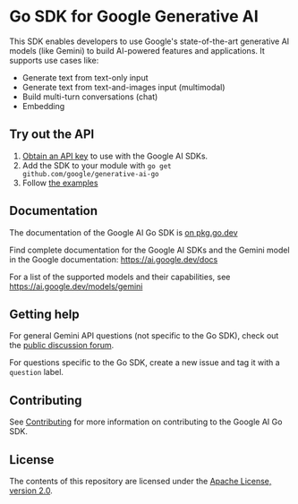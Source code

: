 # Go SDK for Google Generative AI

This SDK enables developers to use Google's state-of-the-art generative
AI models (like Gemini) to build AI-powered features and applications. It
supports use cases like:

- Generate text from text-only input
- Generate text from text-and-images input (multimodal)
- Build multi-turn conversations (chat)
- Embedding

## Try out the API

1.  [Obtain an API key](https://makersuite.google.com/app/apikey) to use with the Google AI SDKs.
2.  Add the SDK to your module with `go get github.com/google/generative-ai-go`
3.  Follow [the examples](https://pkg.go.dev/github.com/google/generative-ai-go/genai#pkg-examples)

## Documentation

The documentation of the Google AI Go SDK is [on pkg.go.dev](https://pkg.go.dev/github.com/google/generative-ai-go/genai)

Find complete documentation for the Google AI SDKs and the Gemini model in the
Google documentation: https://ai.google.dev/docs

For a list of the supported models and their capabilities, see https://ai.google.dev/models/gemini

## Getting help

For general Gemini API questions (not specific to the Go SDK), check out the
[public discussion forum](https://discuss.ai.google.dev/).

For questions specific to the Go SDK, create a new issue and tag it with
a `question` label.

## Contributing

See [Contributing](https://github.com/google/generative-ai-go/blob/main/CONTRIBUTING.md) for
more information on contributing to the Google AI Go SDK.

## License

The contents of this repository are licensed under the
[Apache License, version 2.0](http://www.apache.org/licenses/LICENSE-2.0).
